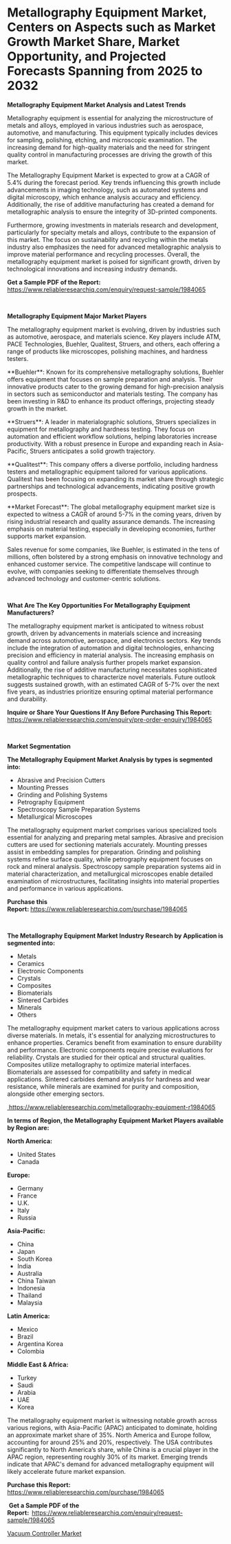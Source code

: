 <p><h1>Metallography Equipment Market, Centers on Aspects such as Market Growth Market Share, Market Opportunity, and Projected Forecasts Spanning from 2025 to 2032</h1></p><p><strong>Metallography Equipment Market Analysis and Latest Trends</strong></p>
<p><p>Metallography equipment is essential for analyzing the microstructure of metals and alloys, employed in various industries such as aerospace, automotive, and manufacturing. This equipment typically includes devices for sampling, polishing, etching, and microscopic examination. The increasing demand for high-quality materials and the need for stringent quality control in manufacturing processes are driving the growth of this market. </p><p>The Metallography Equipment Market is expected to grow at a CAGR of 5.4% during the forecast period. Key trends influencing this growth include advancements in imaging technology, such as automated systems and digital microscopy, which enhance analysis accuracy and efficiency. Additionally, the rise of additive manufacturing has created a demand for metallographic analysis to ensure the integrity of 3D-printed components. </p><p>Furthermore, growing investments in materials research and development, particularly for specialty metals and alloys, contribute to the expansion of this market. The focus on sustainability and recycling within the metals industry also emphasizes the need for advanced metallographic analysis to improve material performance and recycling processes. Overall, the metallography equipment market is poised for significant growth, driven by technological innovations and increasing industry demands.</p></p>
<p><strong>Get a Sample PDF of the Report:&nbsp;</strong> <a href="https://www.reliableresearchiq.com/enquiry/request-sample/1984065?utm_campaign=3099&utm_medium=2&utm_source=Github&utm_content=ia&utm_term=08042025&utm_id=metallography-equipment">https://www.reliableresearchiq.com/enquiry/request-sample/1984065</a></p>
<p>&nbsp;</p>
<p><strong>Metallography Equipment Major Market Players</strong></p>
<p><p>The metallography equipment market is evolving, driven by industries such as automotive, aerospace, and materials science. Key players include ATM, PACE Technologies, Buehler, Qualitest, Struers, and others, each offering a range of products like microscopes, polishing machines, and hardness testers.</p><p>**Buehler**: Known for its comprehensive metallography solutions, Buehler offers equipment that focuses on sample preparation and analysis. Their innovative products cater to the growing demand for high-precision analysis in sectors such as semiconductor and materials testing. The company has been investing in R&D to enhance its product offerings, projecting steady growth in the market.</p><p>**Struers**: A leader in materialographic solutions, Struers specializes in equipment for metallography and hardness testing. They focus on automation and efficient workflow solutions, helping laboratories increase productivity. With a robust presence in Europe and expanding reach in Asia-Pacific, Struers anticipates a solid growth trajectory.</p><p>**Qualitest**: This company offers a diverse portfolio, including hardness testers and metallographic equipment tailored for various applications. Qualitest has been focusing on expanding its market share through strategic partnerships and technological advancements, indicating positive growth prospects.</p><p>**Market Forecast**: The global metallography equipment market size is expected to witness a CAGR of around 5-7% in the coming years, driven by rising industrial research and quality assurance demands. The increasing emphasis on material testing, especially in developing economies, further supports market expansion.</p><p>Sales revenue for some companies, like Buehler, is estimated in the tens of millions, often bolstered by a strong emphasis on innovative technology and enhanced customer service. The competitive landscape will continue to evolve, with companies seeking to differentiate themselves through advanced technology and customer-centric solutions.</p></p>
<p>&nbsp;</p>
<p><strong>What Are The Key Opportunities For Metallography Equipment Manufacturers?</strong></p>
<p><p>The metallography equipment market is anticipated to witness robust growth, driven by advancements in materials science and increasing demand across automotive, aerospace, and electronics sectors. Key trends include the integration of automation and digital technologies, enhancing precision and efficiency in material analysis. The increasing emphasis on quality control and failure analysis further propels market expansion. Additionally, the rise of additive manufacturing necessitates sophisticated metallographic techniques to characterize novel materials. Future outlook suggests sustained growth, with an estimated CAGR of 5-7% over the next five years, as industries prioritize ensuring optimal material performance and durability.</p></p>
<p><strong>Inquire or Share Your Questions If Any Before Purchasing This Report:</strong> <a href="https://www.reliableresearchiq.com/enquiry/pre-order-enquiry/1984065?utm_campaign=3099&utm_medium=2&utm_source=Github&utm_content=ia&utm_term=08042025&utm_id=metallography-equipment">https://www.reliableresearchiq.com/enquiry/pre-order-enquiry/1984065</a></p>
<p>&nbsp;</p>
<p><strong>Market Segmentation</strong></p>
<p><strong>The Metallography Equipment Market Analysis by types is segmented into:</strong></p>
<p><ul><li>Abrasive and Precision Cutters</li><li>Mounting Presses</li><li>Grinding and Polishing Systems</li><li>Petrography Equipment</li><li>Spectroscopy Sample Preparation Systems</li><li>Metallurgical Microscopes</li></ul></p>
<p><p>The metallography equipment market comprises various specialized tools essential for analyzing and preparing metal samples. Abrasive and precision cutters are used for sectioning materials accurately. Mounting presses assist in embedding samples for preparation. Grinding and polishing systems refine surface quality, while petrography equipment focuses on rock and mineral analysis. Spectroscopy sample preparation systems aid in material characterization, and metallurgical microscopes enable detailed examination of microstructures, facilitating insights into material properties and performance in various applications.</p></p>
<p><strong>Purchase this Report:&nbsp;</strong><a href="https://www.reliableresearchiq.com/purchase/1984065?utm_campaign=3099&utm_medium=2&utm_source=Github&utm_content=ia&utm_term=08042025&utm_id=metallography-equipment">https://www.reliableresearchiq.com/purchase/1984065</a></p>
<p>&nbsp;</p>
<p><strong>The Metallography Equipment Market Industry Research by Application is segmented into:</strong></p>
<p><ul><li>Metals</li><li>Ceramics</li><li>Electronic Components</li><li>Crystals</li><li>Composites</li><li>Biomaterials</li><li>Sintered Carbides</li><li>Minerals</li><li>Others</li></ul></p>
<p><p>The metallography equipment market caters to various applications across diverse materials. In metals, it's essential for analyzing microstructures to enhance properties. Ceramics benefit from examination to ensure durability and performance. Electronic components require precise evaluations for reliability. Crystals are studied for their optical and structural qualities. Composites utilize metallography to optimize material interfaces. Biomaterials are assessed for compatibility and safety in medical applications. Sintered carbides demand analysis for hardness and wear resistance, while minerals are examined for purity and composition, alongside other emerging sectors.</p></p>
<p><a href="https://www.reliableresearchiq.com/metallography-equipment-r1984065?utm_campaign=3099&utm_medium=2&utm_source=Github&utm_content=ia&utm_term=08042025&utm_id=metallography-equipment">&nbsp;https://www.reliableresearchiq.com/metallography-equipment-r1984065</a></p>
<p><strong>In terms of Region, the Metallography Equipment Market Players available by Region are:</strong></p>
<p>
    <p> <strong> North America: </strong>
        <ul>
            <li>United States</li>
            <li>Canada</li>
        </ul>
        </p> 
    <p> <strong> Europe: </strong>
        <ul>
            <li>Germany</li>
            <li>France</li>
            <li>U.K.</li>
            <li>Italy</li>
            <li>Russia</li>
        </ul>
        </p> 
    <p> <strong> Asia-Pacific: </strong>
        <ul>
            <li>China</li>
            <li>Japan</li>
            <li>South Korea</li>
            <li>India</li>
            <li>Australia</li>
            <li>China Taiwan</li>
            <li>Indonesia</li>
            <li>Thailand</li>
            <li>Malaysia</li>
        </ul>
        </p> 
    <p> <strong> Latin America: </strong>
        <ul>
            <li>Mexico</li>
            <li>Brazil</li>
            <li>Argentina Korea</li>
            <li>Colombia</li>
        </ul>
        </p> 
    <p> <strong> Middle East & Africa: </strong>
        <ul>
            <li>Turkey</li>
            <li>Saudi</li>
            <li>Arabia</li>
            <li>UAE</li>
            <li>Korea</li>
        </ul>
    </p>
    </p>
<p><p>The metallography equipment market is witnessing notable growth across various regions, with Asia-Pacific (APAC) anticipated to dominate, holding an approximate market share of 35%. North America and Europe follow, accounting for around 25% and 20%, respectively. The USA contributes significantly to North America’s share, while China is a crucial player in the APAC region, representing roughly 30% of its market. Emerging trends indicate that APAC's demand for advanced metallography equipment will likely accelerate future market expansion.</p></p>
<p><strong>Purchase this Report: </strong><a href="https://www.reliableresearchiq.com/purchase/1984065?utm_campaign=3099&utm_medium=2&utm_source=Github&utm_content=ia&utm_term=08042025&utm_id=metallography-equipment">https://www.reliableresearchiq.com/purchase/1984065</a></p>
<p>&nbsp;<strong>Get a Sample PDF of the Report:&nbsp;&nbsp;</strong><a href="https://www.reliableresearchiq.com/enquiry/request-sample/1984065?utm_campaign=3099&utm_medium=2&utm_source=Github&utm_content=ia&utm_term=08042025&utm_id=metallography-equipment">https://www.reliableresearchiq.com/enquiry/request-sample/1984065</a></p>
<p><strong></strong></p>
<p><p><a href="https://github.com/supicweg/Market-Research-Report-List-1/blob/main/vacuum-controller-market.md?utm_campaign=3099&utm_medium=2&utm_source=Github&utm_content=ia&utm_term=08042025&utm_id=metallography-equipment">Vacuum Controller Market</a></p></p>